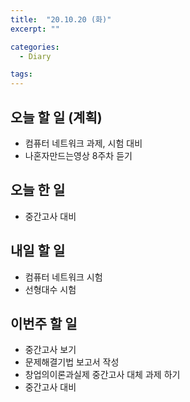 ```yaml
---
title:  "20.10.20 (화)"
excerpt: ""

categories:
  - Diary

tags:
---
```


## 오늘 할 일 (계획)

- 컴퓨터 네트워크 과제, 시험 대비
- 나혼자만드는영상 8주차 듣기

## 오늘 한 일

- 중간고사 대비

## 내일 할 일

- 컴퓨터 네트워크 시험
- 선형대수 시험

## 이번주 할 일

- 중간고사 보기
- 문제해결기법 보고서 작성
- 창업의이론과실제 중간고사 대체 과제 하기
- 중간고사 대비

<br>